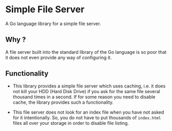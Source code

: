 # Simple File Server

A Go language library for a simple file server.

## Why ?
A file server built into the standard library of the Go language is so poor 
that it does not even provide any way of configuring it. 

## Functionality

* This library provides a simple file server which uses caching, i.e. it does not 
kill your HDD (Hard Disk Drive) if you ask for the same file several thousand 
times in a second. If for some reason you need to disable cache, the library 
provides such a functionality.


* This file server does not look for an index file when you have not asked for it 
intentionally. So, you do not have to put thousands of `index.html` files all 
over your storage in order to disable file listing. 
